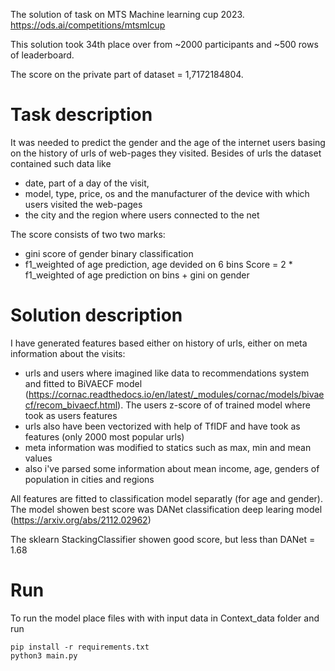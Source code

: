 The solution of task on MTS Machine learning cup 2023.
https://ods.ai/competitions/mtsmlcup

This solution took 34th place over from ~2000 participants and ~500 rows of leaderboard.

The score on the private part of dataset = 1,7172184804.

# Task description

It was needed to predict the gender and the age of the internet users basing on the history of urls of web-pages they visited. Besides of urls the dataset contained such data like 
- date, part of a day of the visit,
- model, type,  price, os and the manufacturer of the device with which users visited the web-pages
- the city and the region where users connected to the net

The score consists of two two marks:
- gini score of gender binary classification
- f1_weighted of age prediction, age devided on 6 bins
Score = 2 * f1_weighted of age prediction on bins + gini on gender

# Solution description

I have generated features based either on history of urls, either on meta information about the visits:
- urls and users where imagined like data to recommendations system and fitted to BiVAECF model (https://cornac.readthedocs.io/en/latest/_modules/cornac/models/bivaecf/recom_bivaecf.html). The users z-score of of trained model where took as users features
- urls also have been vectorized with help of TfIDF and have took as features (only 2000 most popular urls)
- meta information was modified to statics such as max, min and mean values
- also i've parsed some information about mean income, age, genders of population in cities and regions

All features are fitted to classification model separatly (for age and gender). The model showen best score was DANet classification deep learing model (https://arxiv.org/abs/2112.02962)

The sklearn StackingClassifier showen good score, but less than DANet = 1.68

# Run

To run the model place files with with input data in Context_data folder and run
```
pip install -r requirements.txt
python3 main.py
```

